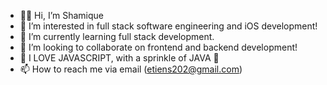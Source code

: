 - 👋🏾 Hi, I’m Shamique
- 👀 I’m interested in full stack software engineering and iOS development!
- 🌱 I’m currently learning full stack development.
- 💞️ I’m looking to collaborate on frontend and backend development!
- 💖 I LOVE JAVASCRIPT, with a sprinkle of JAVA 💝
- 📫 How to reach me via email (etiens202@gmail.com)

<!---
shamique202/shamique202 is a ✨ special ✨ repository because its `README.md` (this file) appears on your GitHub profile.
You can click the Preview link to take a look at your changes.
--->
